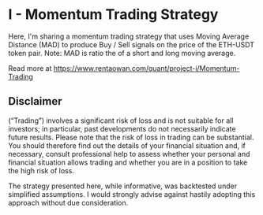 ﻿# I - Momentum Trading Strategy
 Here, I'm sharing a momentum trading strategy that uses Moving Average Distance (MAD) to produce Buy / Sell signals on the price of the ETH-USDT token pair. 
 Note: MAD is ratio the of a short and long moving average. 

Read more at https://www.rentaowan.com/quant/project-i/Momentum-Trading

## Disclaimer
(“Trading”) involves a significant risk of loss and is not suitable for all investors; in particular, past developments do not necessarily indicate future results. Please note that the risk of loss in trading can be substantial. You should therefore find out the details of your financial situation and, if necessary, consult professional help to assess whether your personal and financial situation allows trading and whether you are in a position to take the high risk of loss. 

The strategy presented here, while informative, was backtested under simplified assumptions. I would strongly advise against hastily adopting this approach without due consideration.
